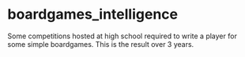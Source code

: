 # boardgames_intelligence

Some competitions hosted at high school required to write a player for some simple boardgames. This is the result over 3 years.

